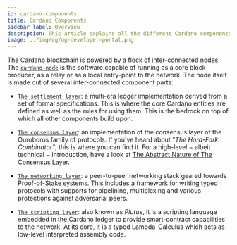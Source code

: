 ```yaml
---
id: cardano-components
title: Cardano Components
sidebar_label: Overview
description: This article explains all the different Cardano components and their functions.
image: ../img/og/og-developer-portal.png
--- 
```


The Cardano blockchain is powered by a flock of inter-connected nodes. The [`cardano-node`](https://github.com/input-output-hk/cardano-node#cardano-node-overview) is the software capable of running as a core block producer, as a relay or as a local entry-point to the network. The node itself is made out of several inter-connected component parts:

- [`The settlement layer`](https://github.com/input-output-hk/cardano-ledger-specs#cardano-ledger): a multi-era ledger implementation derived from a set of formal specifications. This is where the core Cardano entities are defined as well as the rules for using them. This is the bedrock on top of which all other components build upon.

- [`The consensus layer`](https://github.com/input-output-hk/ouroboros-network/tree/master/ouroboros-consensus#consensus): an implementation of the consensus layer of the Ouroboros family of protocols. If you've heard about _"The Hard-Fork Combinator"_, this is where you can find it. For a high-level − albeit technical − introduction, have a look at [The Abstract Nature of The Consensus Layer](https://iohk.io/en/blog/posts/2020/05/28/the-abstract-nature-of-the-consensus-layer/).

- [`The networking layer`](https://github.com/input-output-hk/ouroboros-network/#ouroboros-network): a peer-to-peer networking stack geared towards Proof-of-Stake systems. This includes a framework for writing typed protocols with supports for pipelining, multiplexing and various protections against adversarial peers.

- [`The scripting layer`](https://github.com/input-output-hk/plutus#plutus-core): also known as _Plutus_, it is a scripting language embedded in the Cardano ledger to provide smart-contract capabilities to the network. At its core, it is a typed Lambda-Calculus which acts as low-level interpreted assembly code.
